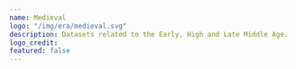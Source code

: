 ```yaml
---
name: Medieval
logo: "/img/era/medieval.svg"
description: Datasets related to the Early, High and Late Middle Age.
logo_credit: 
featured: false
---
```

